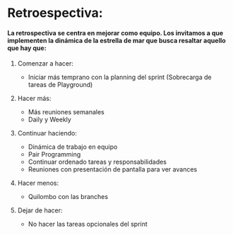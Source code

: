 # Retroespectiva:

#### La retrospectiva se centra en mejorar como equipo. Los invitamos a que implementen la dinámica de la estrella de mar que busca resaltar aquello que hay que:

1. Comenzar a hacer:

    - Iniciar más temprano con la planning del sprint (Sobrecarga de tareas de Playground)

2. Hacer más:

    - Más reuniones semanales
    - Daily y Weekly

3. Continuar haciendo:

   - Dinámica de trabajo en equipo
   - Pair Programming
   - Continuar ordenado tareas y responsabilidades
   - Reuniones con presentación de pantalla para ver avances

4. Hacer menos:

   - Quilombo con las branches
 
5. Dejar de hacer:

   - No hacer las tareas opcionales del sprint